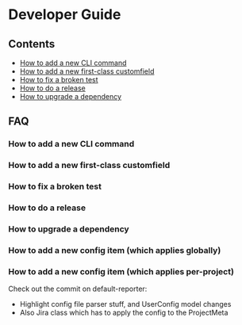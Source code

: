 Developer Guide
===============

Contents
--------

* [How to add a new CLI command](#how-to-add-a-new-cli-command)
* [How to add a new first-class customfield](#how-to-add-a-new-first-class-customfield)
* [How to fix a broken test](#how-to-fix-a-broken-test)
* [How to do a release](#how-to-do-a-release)
* [How to upgrade a dependency](#how-to-upgrade-a-dependency)


FAQ
---

### How to add a new CLI command



### How to add a new first-class customfield



### How to fix a broken test



### How to do a release



### How to upgrade a dependency



### How to add a new config item (which applies globally)



### How to add a new config item (which applies per-project)

Check out the commit on default-reporter:
- Highlight config file parser stuff, and UserConfig model changes
- Also Jira class which has to apply the config to the ProjectMeta
